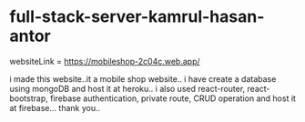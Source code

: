 # full-stack-server-kamrul-hasan-antor

websiteLink = https://mobileshop-2c04c.web.app/

i made this website..it a mobile shop website.. i have create a database using mongoDB and host it at heroku.. i also used react-router, react-bootstrap, firebase authentication, private route, CRUD operation and host it at firebase... thank you..
